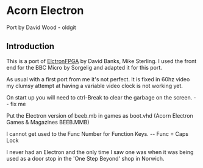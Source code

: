 # Acorn Electron

Port by David Wood - oldgit

## Introduction

This is a port of [ElctronFPGA](https://github.com/hoglet67/ElectronFpga) by David Banks, Mike Sterling.
I used the front end for the BBC Micro by Sorgelig and adapted it for this port.

As usual with a first port from me it's not perfect. It is fixed in 60hz video
my clumsy attempt at having a variable video clock is not working yet.

On start up you will need to ctrl-Break to clear the garbage on the screen. -- fix me

Put the Electron version of beeb.mb in games as boot.vhd (Acorn Electron Games & Magazines BEEB.MMB)


I cannot get used to the Func Number for Function Keys. -- Func = Caps Lock


I never had an Electron and the only time I saw one was when it was being used as a door stop
in the 'One Step Beyond' shop in Norwich.

